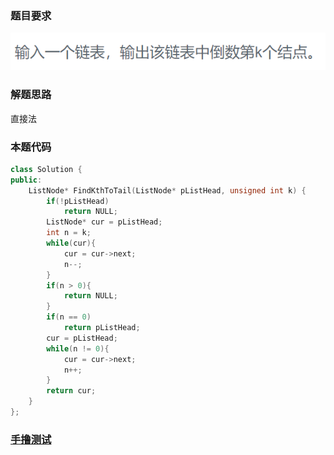 ### 题目要求

![](pic/offer22.png)

### 解题思路

直接法

### 本题代码

```c++
class Solution {
public:
    ListNode* FindKthToTail(ListNode* pListHead, unsigned int k) {
        if(!pListHead)
            return NULL;
        ListNode* cur = pListHead;
        int n = k;
        while(cur){
            cur = cur->next;
            n--;
        }
        if(n > 0){
            return NULL;
        }
        if(n == 0)
            return pListHead;
        cur = pListHead;
        while(n != 0){
            cur = cur->next;
            n++;
        }
        return cur;
    }
};
```

### [手撸测试](https://www.nowcoder.com/practice/529d3ae5a407492994ad2a246518148a?tpId=13&tqId=11167&tPage=1&rp=1&ru=/ta/coding-interviews&qru=/ta/coding-interviews/question-ranking)  

